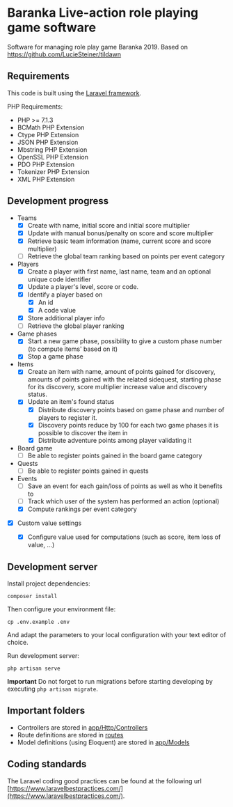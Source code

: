 # Baranka Live-action role playing game software
Software for managing role play game Baranka 2019. Based on https://github.com/LucieSteiner/tildawn


## Requirements
This code is built using the [Laravel framework](https://laravel.com).

PHP Requirements:
- PHP >= 7.1.3
- BCMath PHP Extension
- Ctype PHP Extension
- JSON PHP Extension
- Mbstring PHP Extension
- OpenSSL PHP Extension
- PDO PHP Extension
- Tokenizer PHP Extension
- XML PHP Extension

## Development progress
- Teams
  - [x] Create with name, initial score and initial score multiplier
  - [x] Update with manual bonus/penalty on score and score multiplier
  - [x] Retrieve basic team information (name, current score and score multiplier)
  - [ ] Retrieve the global team ranking based on points per event category
- Players
  - [x] Create a player with first name, last name, team and an optional unique code identifier
  - [x] Update a player's level, score or code.
  - [x] Identify a player based on
    - [x] An id
    - [x] A code value
  - [x] Store additional player info
  - [ ] Retrieve the global player ranking
- Game phases
  - [x] Start a new game phase, possibility to give a custom phase number (to compute items' based on it)
  - [x] Stop a game phase
- Items
  - [x] Create an item with name, amount of points gained for discovery, amounts of points gained with the related sidequest, starting phase for its discovery, score multiplier increase value and discovery status.
  - [x] Update an item's found status
    - [x] Distribute discovery points based on game phase and number of players to register it.
    - [x] Discovery points reduce by 100 for each two game phases it is possible to discover the item in
    - [x] Distribute adventure points among player validating it
- Board game
  - [ ] Be able to register points gained in the board game category
- Quests
  - [ ] Be able to register points gained in quests
- Events
  - [ ] Save an event for each gain/loss of points as well as who it benefits to
  - [ ] Track which user of the system has performed an action (optional)
  - [x] Compute rankings per event category
- [x] Custom value settings
  - [x] Configure value used for computations (such as score, item loss of value, ...)



## Development server
Install project dependencies:

`composer install`

Then configure your environment file:

`cp .env.example .env`

And adapt the parameters to your local configuration with your text editor of choice.

Run development server:

`php artisan serve`

**Important**
Do not forget to run migrations before starting developing by executing `php artisan migrate`.

## Important folders

- Controllers are stored in [app/Http/Controllers](./app/Http/Controllers)
- Route definitions are stored in [routes](./routes)
- Model definitions (using Eloquent) are stored in [app/Models](./app/Models)

## Coding standards

The Laravel coding good practices can be found at the following url [https://www.laravelbestpractices.com/](https://www.laravelbestpractices.com/).